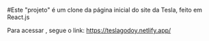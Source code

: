 #Este "projeto" é um clone da página inicial do site da Tesla, feito em React.js

Para acessar , segue o link: https://teslagodoy.netlify.app/
